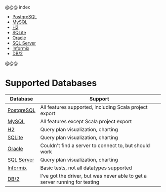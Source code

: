 @@@ index

* [PostgreSQL](postgresql.md)
* [MySQL](mysql.md)
* [H2](h2.md)
* [SQLite](sqlite.md)
* [Oracle](oracle.md)
* [SQL Server](sqlserver.md)
* [Informix](informix.md)
* [DB/2](db2.md)

@@@

# Supported Databases

Database                          | Support
----------------------------------|-------------------------------------------------
[PostgreSQL](postgresql.md)       | All features supported, including Scala project export
[MySQL](mysql.md)                 | All features except Scala project export
[H2](h2.md)                       | Query plan visualization, charting
[SQLite](sqlite.md)               | Query plan visualization, charting
[Oracle](oracle.md)               | Couldn't find a server to connect to, but should work
[SQL Server](sqlserver.md)        | Query plan visualization, charting
[Informix](informix.md)           | Basic tests, not all datatypes supported
[DB/2](db2.md)                    | I've got the driver, but was never able to get a server running for testing
